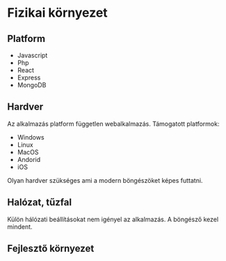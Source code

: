 # Fizikai környezet

## Platform

* Javascript
* Php
* React
* Express
* MongoDB

## Hardver

Az alkalmazás platform független webalkalmazás. 
Támogatott platformok: 
- Windows
- Linux
- MacOS
- Andorid
- iOS

Olyan hardver szükséges ami a modern böngészöket képes futtatni.

## Halózat, tűzfal

Külön hálózati beállításokat nem igényel az alkalmazás. 
A böngésző kezel mindent.

## Fejlesztő környezet

